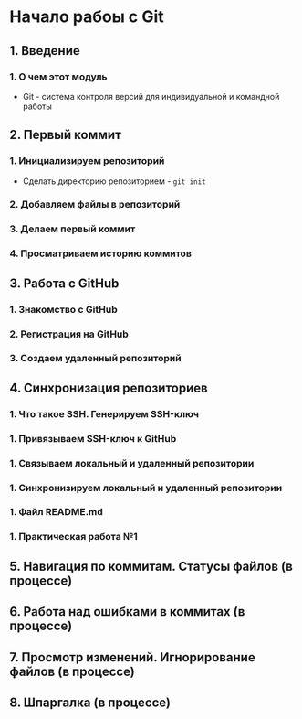 # Начало рабоы с Git
## 1. Введение
### 1. О чем этот модуль
* Git - система контроля версий для индивидуальной и командной работы

## 2. Первый коммит
### 1. Инициализируем репозиторий
* Сделать директорию репозиторием - `git init`
### 2. Добавляем файлы в репозиторий
### 3. Делаем первый коммит
### 4. Просматриваем историю коммитов

## 3. Работа с GitHub
### 1. Знакомство с GitHub
### 2. Регистрация на GitHub
### 3. Создаем удаленный репозиторий

## 4. Синхронизация репозиториев
### 1. Что такое SSH. Генерируем SSH-ключ
### 1. Привязываем SSH-ключ к GitHub
### 1. Связываем локальный и удаленный репозитории
### 1. Синхронизируем локальный и удаленный репозитории
### 1. Файл README.md
### 1. Практическая работа №1

## 5. Навигация по коммитам. Статусы файлов (в процессе)
## 6. Работа над ошибками в коммитах (в процессе)
## 7. Просмотр изменений. Игнорирование файлов (в процессе)
## 8. Шпаргалка (в процессе)
